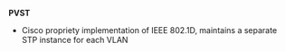 **PVST**
- Cisco propriety implementation of IEEE 802.1D, maintains a separate STP instance for each VLAN
